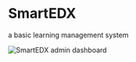 # SmartEDX
a basic learning management system

![SmartEDX admin dashboard]([./images/your-image.png](https://tejaswinsingh.github.io/images-cdn/images/dashboard.png))
